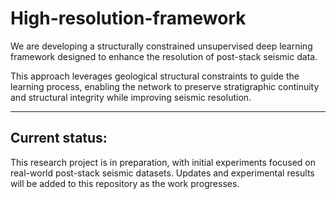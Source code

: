 # High-resolution-framework

We are developing a structurally constrained unsupervised deep learning framework designed to enhance the resolution of post-stack seismic data.

This approach leverages geological structural constraints to guide the learning process, enabling the network to preserve stratigraphic continuity and structural integrity while improving seismic resolution.

------------
## Current status: 
This research project is in preparation, with initial experiments focused on real-world post-stack seismic datasets. Updates and experimental results will be added to this repository as the work progresses.
